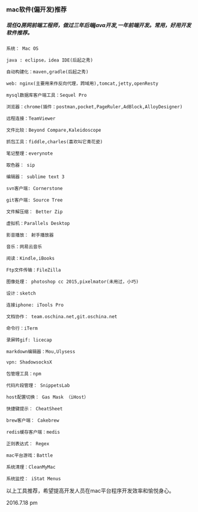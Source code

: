 ### mac软件(偏开发)推荐

##### 现任Q房网前端工程师，做过三年后端java开发,一年前端开发。常用，好用开发软件推荐。

    系统： Mac OS

    java : eclipse，idea IDE(后起之秀)

    自动构建化：maven,gradle(后起之秀)

    web: nginx(主要用来作反向代理，跨域用),tomcat,jetty,openResty

    mysql数据库客户端工具：Sequel Pro

    浏览器：chrome(插件：postman,pocket,PageRuler,AdBlock,AlloyDesigner)

    远程连接：TeamViewer

    文件比较：Beyond Compare,Kaleidoscope

    抓包工具：fiddle,charles(喜欢叫它青花瓷)

    笔记整理：everynote

    取色器： sip

    编辑器： sublime text 3

    svn客户端: Cornerstone

    git客户端: Source Tree

    文件解压缩： Better Zip

    虚拟机：Parallels Desktop

    影音播放： 射手播放器

    音乐：网易云音乐

    阅读：Kindle,iBooks

    Ftp文件传输：FileZilla

    图像处理： photoshop cc 2015,pixelmator(未用过，小巧)

    设计：sketch
    
   	连接iphone: iTools Pro
   	
   	文档协作： team.oschina.net,git.oschina.net
   	
   	命令行：iTerm
   	
   	录屏转gif: licecap
   	
   	markdown编辑器：Mou,Ulysess
   	
   	vpn: ShadowsocksX
   	
   	包管理工具：npm
   	
   	代码片段管理： SnippetsLab
   	
   	host配置切换： Gas Mask （iHost）
   	
   	快捷键提示： CheatSheet
   	
   	brew客户端： Cakebrew
   	
   	redis缓存客户端：medis
   	
   	正则表达式： Regex
   	
   	mac平台游戏：Battle
   	
   	系统清理：CleanMyMac
   	
   	系统监控： iStat Menus
	

以上工具推荐，希望提高开发人员在mac平台程序开发效率和愉悦身心。
	
2016.7.18 pm



